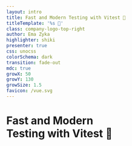 ```yaml
---
layout: intro
title: Fast and Modern Testing with Vitest 🚀
titleTemplate: '%s 🤘'
class: company-logo-top-right
author: Ema Zyka
highlighter: shiki
presenter: true
css: unocss
colorSchema: dark
transition: fade-out
mdc: true
growX: 50
growY: 130
growSize: 1.5
favicon: /vue.svg
---
```


<h1 flex="~ col">
<div text-4xl op50>Fast and Modern</div>
<div>Testing with Vitest 🚀</div>
</h1>